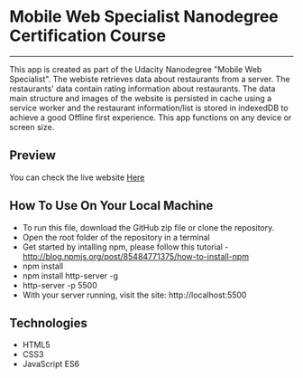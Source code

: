# Mobile Web Specialist Nanodegree Certification Course
---
This app is created as part of the Udacity Nanodegree "Mobile Web Specialist".
The webiste retrieves data about restaurants from a server. The restaurants' data contain rating information about restaurants. The data main structure and images of the website is persisted in cache using a service worker and the restaurant information/list is stored in indexedDB to achieve a good Offline first experience. 
This app functions on any device or screen size.

## Preview
You can check the live website [Here](https://hajahmedm.github.io/Resturant-Reviews/)  

## How To Use On Your Local Machine 

* To run this file, download the GitHub zip file or clone the repository.
* Open the root folder of the repository in a terminal
* Get started by intalling npm, please follow this tutorial - http://blog.npmjs.org/post/85484771375/how-to-install-npm
* npm install
* npm install http-server -g
* http-server -p 5500
* With your server running, visit the site: http://localhost:5500

## Technologies

* HTML5
* CSS3
* JavaScript ES6
